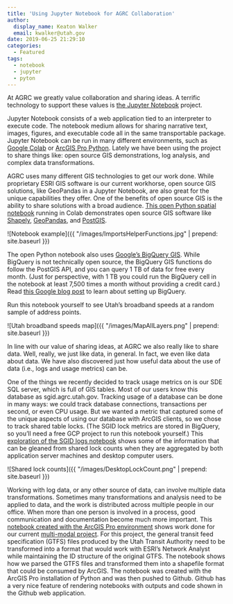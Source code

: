 ```yaml
---
title: 'Using Jupyter Notebook for AGRC Collaboration'
author:
  display_name: Keaton Walker
  email: kwalker@utah.gov
date: 2019-06-25 21:29:10
categories:
  - Featured
tags:
  - notebook
  - jupyter
  - pyton
---
```


At AGRC we greatly value collaboration and sharing ideas. A terrific technology to support these values is [the Jupyter Notebook](https://jupyter.org/) project. 

Jupyter Notebook consists of a web application tied to an interpreter to execute code. The notebook medium allows for sharing narrative text, images, figures, and executable code all in the same transportable package. Jupyter Notebook can be run in many different environments, such as  [Google Colab](https://colab.research.google.com/) or [ArcGIS Pro Python](https://developers.arcgis.com/python/guide/using-the-jupyter-notebook-environment/). Lately we have been using the project to share things like: open source GIS demonstrations, log analysis, and complex data transformations.
 
AGRC uses many different GIS technologies to get our work done. While proprietary ESRI GIS software is our current workhorse, open source GIS solutions, like GeoPandas in a Jupyter Notebook, are also great for the unique capabilities they offer. One of the benefits of open source GIS is the ability to share solutions with a broad audience. [This open Python spatial notebook](https://colab.research.google.com/drive/1J9ewT7qP8JDAuyYIuJVR-9K-l2phpcce) running in Colab demonstrates open source GIS software like [Shapely](https://shapely.readthedocs.io/en/stable/manual.html), [GeoPandas](http://geopandas.org/mapping.html), and [PostGIS](https://postgis.net/). 

![Notebook example]({{ "/images/ImportsHelperFunctions.jpg" | prepend: site.baseurl }})

The open Python notebook also uses [Google’s BigQuery GIS](https://cloud.google.com/bigquery/docs/gis-intro). While BigQuery is not technically open source, the BigQuery GIS functions do follow the PostGIS API, and you can query 1 TB of data for free every month. (Just for perspective, with 1 TB you could run the BigQuery cell in the notebook at least 7,500 times a month without providing a credit card.) Read [this Google blog post](https://cloud.google.com/blog/products/data-analytics/query-without-a-credit-card-introducing-bigquery-sandbox) to learn about setting up BigQuery.  

Run this notebook yourself to see Utah’s broadband speeds at a random sample of address points.

![Utah broadband speeds map]({{ "/images/MapAllLayers.png" | prepend: site.baseurl }})

In line with our value of sharing ideas, at AGRC we also really like to share data. Well, really, we just like data, in general. In fact, we even like data about data. We have also discovered just how useful data about the use of data (i.e., logs and usage metrics) can be. 

One of the things we recently decided to track usage metrics on is our SDE SQL server, which  is full of GIS tables. Most of our users know this database as sgid.agrc.utah.gov. Tracking usage of a database can be done in many ways: we could track database connections, transactions per second, or even CPU usage. But we wanted a metric that captured some of the unique aspects of using our database with ArcGIS clients, so we chose to track shared table locks. (The SGID lock metrics are stored in BigQuery, so you’ll need a free GCP project to run this notebook yourself.) This [exploration of the SGID logs notebook](https://colab.research.google.com/drive/1kgm0GRyNR80tSeSJVnKQbZVXS_Ytr5S1) shows some of the information that can be gleaned from shared lock counts when they are aggregated by both application server machines and desktop computer users. 

![Shared lock counts]({{ "/images/DesktopLockCount.png" | prepend: site.baseurl }})

Working with log data, or any other source of data, can involve multiple data transformations. Sometimes many transformations and analysis need to be applied to data, and the work is distributed across multiple people in our office. When more than one person is involved in a process, good communication and documentation become much more important. This [notebook created with the ArcGIS Pro environment](https://github.com/keatonwalker/multimodal/blob/master/gtfs_parsing/trip_stops.ipynb) shows work done for our current [multi-modal project](https://gis.utah.gov/multi-modal-travel-shed-analysis-project/). For this project, the general transit feed specification (GTFS) files produced by the Utah Transit Authority need to be transformed into a format that would work with ESRI’s Network Analyst while maintaining the ID structure of the original GTFS. The notebook shows how we parsed the GTFS files and transformed them into a shapefile format that could be consumed by ArcGIS. The notebook was created with the ArcGIS Pro installation of Python and was then pushed to Github. Github has a very nice feature of rendering notebooks with outputs and code shown in the Github web application.
